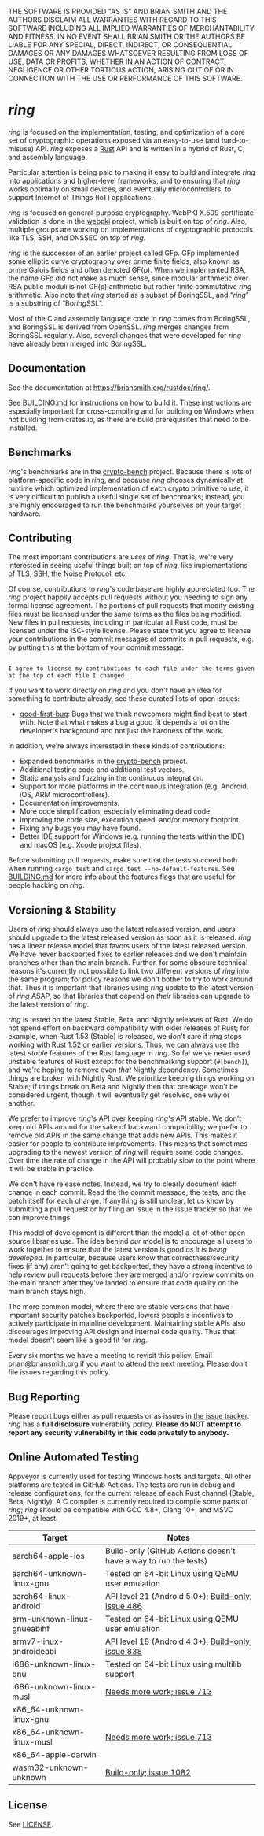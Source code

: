 THE SOFTWARE IS PROVIDED "AS IS" AND BRIAN SMITH AND THE AUTHORS DISCLAIM
ALL WARRANTIES WITH REGARD TO THIS SOFTWARE INCLUDING ALL IMPLIED WARRANTIES
OF MERCHANTABILITY AND FITNESS. IN NO EVENT SHALL BRIAN SMITH OR THE AUTHORS
BE LIABLE FOR ANY SPECIAL, DIRECT, INDIRECT, OR CONSEQUENTIAL DAMAGES OR ANY
DAMAGES WHATSOEVER RESULTING FROM LOSS OF USE, DATA OR PROFITS, WHETHER IN
AN ACTION OF CONTRACT, NEGLIGENCE OR OTHER TORTIOUS ACTION, ARISING OUT OF
OR IN CONNECTION WITH THE USE OR PERFORMANCE OF THIS SOFTWARE.



*ring*
======

*ring* is focused on the implementation, testing, and optimization of a core
set of cryptographic operations exposed via an easy-to-use (and hard-to-misuse)
API. *ring* exposes a [Rust](https://www.rust-lang.org/) API and is written in
a hybrid of Rust, C, and assembly language.

Particular attention is being paid to making it easy to build and integrate
*ring* into applications and higher-level frameworks, and to ensuring that
*ring* works optimally on small devices, and eventually microcontrollers, to
support Internet of Things (IoT) applications.

*ring* is focused on general-purpose cryptography. WebPKI X.509 certificate
validation is done in the [webpki](https://github.com/briansmith/webpki)
project, which is built on top of *ring*. Also, multiple groups are working on
implementations of cryptographic protocols like TLS, SSH, and DNSSEC on top of
*ring*.

*ring* is the successor of an earlier project called GFp. GFp implemented some
elliptic curve cryptography over prime finite fields, also known as prime
Galois fields and often denoted GF(p). When we implemented RSA, the name GFp
did not make as much sense, since modular arithmetic over RSA public moduli is
not GF(p) arithmetic but rather finite commutative *ring* arithmetic. Also note
that *ring* started as a subset of BoringSSL, and “*ring*” is a substring of
“Bo*ring*SSL”.

Most of the C and assembly language code in *ring* comes from BoringSSL, and
BoringSSL is derived from OpenSSL. *ring* merges changes from BoringSSL
regularly. Also, several changes that were developed for *ring* have already
been merged into BoringSSL.




Documentation
-------------

See the documentation at
https://briansmith.org/rustdoc/ring/.

See [BUILDING.md](BUILDING.md) for instructions on how to build it. These
instructions are especially important for cross-compiling and for building on
Windows when not building from crates.io, as there are build prerequisites that
need to be installed.



Benchmarks
----------

*ring*'s benchmarks are in the
[crypto-bench](https://github.com/briansmith/crypto-bench) project. Because
there is lots of platform-specific code in *ring*, and because *ring* chooses
dynamically at runtime which optimized implementation of each crypto primitive
to use, it is very difficult to publish a useful single set of benchmarks;
instead, you are highly encouraged to run the benchmarks yourselves on your
target hardware.




Contributing
------------

The most important contributions are *uses* of *ring*. That is, we're very
interested in seeing useful things built on top of *ring*, like implementations
of TLS, SSH, the Noise Protocol, etc.

Of course, contributions to *ring*'s code base are highly appreciated too.
The *ring* project happily accepts pull requests without you needing to sign
any formal license agreement. The portions of pull requests that modify
existing files must be licensed under the same terms as the files being
modified. New files in pull requests, including in particular all Rust code,
must be licensed under the ISC-style license. Please state that you agree to
license your contributions in the commit messages of commits in pull requests,
e.g. by putting this at the bottom of your commit message:

```

I agree to license my contributions to each file under the terms given
at the top of each file I changed.
```


If
you want to work directly on *ring* and you don't have an idea for something to
contribute already, see these curated lists of open issues:

* [good-first-bug](https://github.com/briansmith/ring/labels/good-first-bug):
  Bugs that we think newcomers might find best to start with. Note that what
  makes a bug a good fit depends a lot on the developer's background and not
  just the hardness of the work.

In addition, we're always interested in these kinds of contributions:

* Expanded benchmarks in the
  [crypto-bench](https://github.com/briansmith/crypto-bench) project.
* Additional testing code and additional test vectors.
* Static analysis and fuzzing in the continuous integration.
* Support for more platforms in the continuous integration (e.g. Android, iOS,
  ARM microcontrollers).
* Documentation improvements.
* More code simplification, especially eliminating dead code.
* Improving the code size, execution speed, and/or memory footprint.
* Fixing any bugs you may have found.
* Better IDE support for Windows (e.g. running the tests within the IDE) and
  macOS (e.g. Xcode project files).

Before submitting pull requests, make sure that the tests succeed both when
running `cargo test` and `cargo test --no-default-features`. See
[BUILDING.md](BUILDING.md) for more info about the features flags that are
useful for people hacking on *ring*.



Versioning & Stability
----------------------

Users of *ring* should always use the latest released version, and users
should upgrade to the latest released version as soon as it is released.
*ring* has a linear release model that favors users of the latest released
version. We have never backported fixes to earlier releases and we don't
maintain branches other than the main branch. Further, for some obscure
technical reasons it's currently not possible to link two different versions
of *ring* into the same program; for policy reasons we don't bother to try
to work around that. Thus it is important that libraries using *ring* update
to the latest version of *ring* ASAP, so that libraries that depend on
*their* libraries can upgrade to the latest version of *ring*.

*ring* is tested on the latest Stable, Beta, and Nightly releases of Rust.
We do not spend effort on backward compatibility with older releases of
Rust; for example, when Rust 1.53 (Stable) is released, we don't care if
*ring* stops working with Rust 1.52 or earlier versions. Thus, we can
always use the latest *stable* features of the Rust language in *ring*.
So far we've never used unstable features of Rust except for the benchmarking
support (`#[bench]`), and we're hoping to remove even *that* Nightly
dependency. Sometimes things are broken with Nightly Rust. We prioritize
keeping things working on Stable; if things break on Beta and Nightly then
that breakage won't be considered urgent, though it will eventually get
resolved, one way or another.

We prefer to improve *ring*'s API over keeping *ring*'s API stable. We
don't keep old APIs around for the sake of backward compatibility; we prefer
to remove old APIs in the same change that adds new APIs. This makes it
easier for people to contribute improvements. This means that sometimes
upgrading to the newest version of *ring* will require some code changes. Over
time the rate of change in the API will probably slow to the point where it
will be stable in practice.

We don't have release notes. Instead, we try to clearly document each change
in each commit. Read the the commit message, the tests, and the patch itself
for each change. If anything is still unclear, let us know by submitting a pull
request or by filing an issue in the issue tracker so that we can improve
things.

This model of development is different than the model a lot of other open
source libraries use. The idea behind *our* model is to encourage all users to
work together to ensure that the latest version is good *as it is being
developed*. In particular, because users know that correctness/security fixes
(if any) aren't going to get backported, they have a strong incentive to help
review pull requests before they are merged and/or review commits on the main
branch after they've landed to ensure that code quality on the main branch
stays high.

The more common model, where there are stable versions that have important
security patches backported, lowers people's incentives to actively participate
in mainline development. Maintaining stable APIs also discourages improving
API design and internal code quality. Thus that model doesn't seem like a good
fit for *ring*.

Every six months we have a meeting to revisit this policy. Email
[brian@briansmith.org](mailto:brian@briansmith.org) if you want to attend
the next meeting. Please don't file issues regarding this policy.



Bug Reporting
-------------

Please report bugs either as pull requests or as issues in [the issue
tracker](https://github.com/briansmith/ring/issues). *ring* has a
**full disclosure** vulnerability policy. **Please do NOT attempt to report
any security vulnerability in this code privately to anybody.**



Online Automated Testing
------------------------

Appveyor is currently used for testing Windows hosts and targets. All other
platforms are tested in GitHub Actions. The tests are run in debug and release
configurations, for the current release of each Rust channel (Stable, Beta,
Nightly). A C compiler is currently required to compile some parts of *ring*;
*ring* should be compatible with GCC 4.8+, Clang 10+, and MSVC 2019+, at least.

| Target                       | Notes |
| -----------------------------| ----- |
| aarch64-apple-ios            | Build-only (GitHub Actions doesn't have a way to run the tests)
| aarch64-unknown-linux-gnu    | Tested on 64-bit Linux using QEMU user emulation
| aarch64-linux-android        | API level 21 (Android 5.0+); [Build-only; issue 486](https://github.com/briansmith/ring/issues/486)
| arm-unknown-linux-gnueabihf  | Tested on 64-bit Linux using QEMU user emulation
| armv7-linux-androideabi      | API level 18 (Android 4.3+); [Build-only; issue 838](https://github.com/briansmith/ring/issues/838)
| i686-unknown-linux-gnu       | Tested on 64-bit Linux using multilib support
| i686-unknown-linux-musl      | [Needs more work; issue 713](https://github.com/briansmith/ring/issues/713)
| x86_64-unknown-linux-gnu     |
| x86_64-unknown-linux-musl    | [Needs more work; issue 713](https://github.com/briansmith/ring/issues/713)
| x86_64-apple-darwin          |
| wasm32-unknown-unknown       | [Build-only; issue 1082](https://github.com/briansmith/ring/issues/1082)


License
-------

See [LICENSE](LICENSE).
